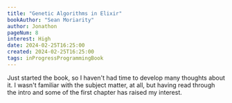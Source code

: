 ```yaml
---
title: "Genetic Algorithms in Elixir"
bookAuthor: "Sean Moriarity"
author: Jonathon
pageNum: 8
interest: High
date: 2024-02-25T16:25:00
created: 2024-02-25T16:25:00
tags: inProgressProgrammingBook
---
```


Just started the book, so I haven't had time to develop many thoughts about it.
I wasn't familiar with the subject matter, at all, but having read through the intro and some of the first chapter has raised my interest.